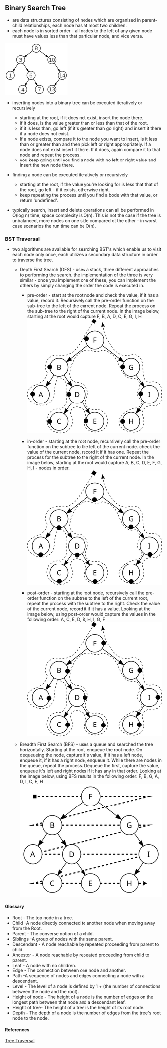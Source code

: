 ## Binary Search Tree
 * are data structures consisting of nodes which are organised in parent-child relationships, each node has at most two children.
 * each node is in sorted order - all nodes to the left of any given node must have values less than that particular node, and vice versa.
 
 ![binary search tree](200px-Binary_search_tree.png)
 
 * inserting nodes into a binary tree can be executed iteratively or recursively
    * starting at the root, if it does not exist, insert the node there.
    * if it does, is the value greater than or less than that of the root.
    * if it is less than, go left (if  it's greater than go right) and insert it there if a node does not exist.
    * If a node exists, compare it to the node you want to insert, is it less than or greater than and then pick left or right appropriately. If a node does not exist insert it there. If it does, again compare it to that node and repeat the process.
    * you keep going until you find a node with no left or right value and insert the new node there.
    
 * finding a node can be executed iteratively or recursively
    * starting at the root, if the value you're looking for is less that that of the root, go left - if it exists, otherwise right.
    * keep repeating the process until you find a bode with that value, or return 'undefined'.
    
 * typically search, insert and delete operations can all be performed in O(log n) time, space complexity is O(n). This is not the case if the tree is unbalanced, more nodes on one side compared ot the other - in worst case scenarios the run time can be O(n).
   

### BST Traversal
 * two algorithms are available for searching BST's which enable us to visit each node only once, each utilizes a secondary data structure in order to traverse the tree.
 
    * Depth First Search (DFS) - uses a stack, three different approaches to performing the search. the implementation of the three is very similar - once you implement one of these, you can implement the others by simply changing the order the code is executed in.
        * pre-order - start at the root node and check the value, if it has a value, record it. Recursively call the pre-order function on the sub-tree to the left of the current node. Repeat the process on the sub-tree to the right of the current node. In the image below, starting at the root would capture F, B, A, D, C, E, G, I, H
  ![Pre-Order Traversal](Sorted_binary_tree_preorder.svg)      
        
        * in-order - starting at the root node, recursively call the pre-order function on the subtree to the left of the current node. check the value of the current node, record it if it has one. Repeat the process for the subtree to the right of the current node. In the image below, starting at the root would capture A, B, C, D, E, F, G, H, I - nodes in order.
  ![In-Order Traversal](Sorted_binary_tree_inorder.svg)
        
        * post-order - starting at the root node, recursively call the pre-order function on the subtree to the left of the current root, repeat the process with the subtree to the right. Check the value of the current node, record it if it has a value. Looking at the image below, using post-order would capture the values in the following order: A, C, E, D, B, H, I, G, F
  ![Post-Order Traversal](Sorted_binary_tree_postorder.svg)
        
    * Breadth First Search (BFS) - uses a queue and searched the tree horizontally. Starting at the root, enqueue the root node. On dequeueing the node, capture it's value, if it has a left node, enqueue it, if it has a right node, enqueue it. While there are nodes in the queue, repeat the process. Dequeue the first, capture the value, enqueue it's left and right nodes if it has any in that order. Looking at the image below, using BFS results in the following order: F, B, G, A, D, I, C, E, H
  ![Breadth First Search](Sorted_binary_tree_breadth-first_traversal.svg)  
    
#### Glossary
 * Root - The top node in a tree.
 * Child -A node directly connected to another node when moving away from the Root.
 * Parent - The converse notion of a child.
 * Siblings -A group of nodes with the same parent.
 * Descendant - A node reachable by repeated proceeding from parent to child.
 * Ancestor - A node reachable by repeated proceeding from child to parent.
 * Leaf - A node with no children.
 * Edge - The connection between one node and another.
 * Path -A sequence of nodes and edges connecting a node with a descendant.
 * Level - The level of a node is defined by 1 + (the number of connections between the node and the root).
 * Height of node - The height of a node is the number of edges on the longest path between that node and a descendant leaf.
 * Height of tree- The height of a tree is the height of its root node.
 * Depth - The depth of a node is the number of edges from the tree's root node to the node.
  
#### References
[Tree Traversal](https://en.wikipedia.org/wiki/Tree_traversal)  